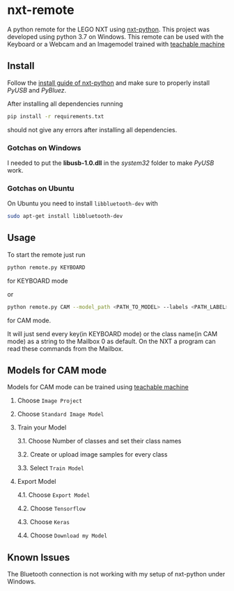# nxt-remote
A python remote for the LEGO NXT using [nxt-python](https://github.com/schodet/nxt-python). This project was developed using python 3.7 on Windows.
This remote can be used with the Keyboard or a Webcam and an Imagemodel trained with [teachable machine](https://teachablemachine.withgoogle.com/train)

## Install
Follow the [install guide of nxt-python](https://github.com/schodet/nxt-python#requirements) and make sure to properly install *PyUSB* and *PyBluez*. 

After installing all dependencies running
```bash
pip install -r requirements.txt
```
should not give any errors after installing all dependencies.

### Gotchas on Windows
I needed to put the **libusb-1.0.dll** in the *system32* folder to make *PyUSB* work.

### Gotchas on Ubuntu 
On Ubuntu you need to install `libbluetooth-dev` with 
```bash
sudo apt-get install libbluetooth-dev
```

## Usage
To start the remote just run

```bash
python remote.py KEYBOARD
```
for KEYBOARD mode


or
```bash
python remote.py CAM --model_path <PATH_TO_MODEL> --labels <PATH_LABEL>
```
for CAM mode.


It will just send every key(in KEYBOARD mode) or the class name(in CAM mode) as a string to the Mailbox 0 as default.
On the NXT a program can read these commands from the Mailbox.

## Models for CAM mode
Models for CAM mode can be trained using [teachable machine](https://teachablemachine.withgoogle.com/train)
1. Choose `Image Project`
2. Choose `Standard Image Model`
3. Train your Model

    3.1. Choose Number of classes and set their class names
    
    3.2. Create or upload image samples for every class
    
    3.3. Select `Train Model`

4. Export Model

    4.1. Choose `Export Model`
    
    4.2. Choose `Tensorflow`
    
    4.3. Choose `Keras`
    
    4.4. Choose `Download my Model`


## Known Issues
The Bluetooth connection is not working with my setup of nxt-python under Windows.
